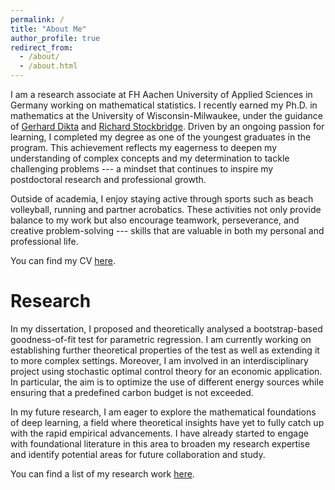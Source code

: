 ```yaml
---
permalink: /
title: "About Me"
author_profile: true
redirect_from: 
  - /about/
  - /about.html
---
```


I am a research associate at FH Aachen University of Applied Sciences in Germany working on mathematical statistics. I recently earned my Ph.D. in mathematics at the University of Wisconsin-Milwaukee, under the guidance of [Gerhard Dikta](https://www.fh-aachen.de/en/people/dikta) and [Richard Stockbridge](https://uwm.edu/math/people/stockbridge-richard/). Driven by an ongoing passion for learning, I completed my degree as one of the youngest graduates in the program. This achievement reflects my eagerness to deepen my understanding of complex concepts and my determination to tackle challenging problems --- a mindset that continues to inspire my postdoctoral research and professional growth.

Outside of academia, I enjoy staying active through sports such as beach volleyball, running and partner acrobatics. These activities not only provide balance to my work but also encourage teamwork, perseverance, and creative problem-solving --- skills that are valuable in both my personal and professional life.

You can find my CV [here](files/cv.pdf).

Research
===

In my dissertation, I proposed and theoretically analysed a bootstrap-based goodness-of-fit test for parametric regression. I am currently working on establishing further theoretical properties of the test as well as extending it to more complex settings. Moreover, I am involved in an interdisciplinary project using stochastic optimal control theory for an economic application. In particular, the aim is to optimize the use of different energy sources while ensuring that a predefined carbon budget is not exceeded. 

In my future research, I am eager to explore the mathematical foundations of deep learning, a field where theoretical insights have yet to fully catch up with the rapid empirical advancements. I have already started to engage with foundational literature in this area to broaden my research expertise and identify potential areas for future collaboration and study.

You can find a list of my research work [here](research/).
